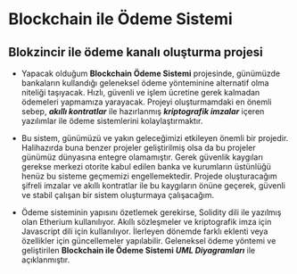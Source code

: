 # Blockchain ile Ödeme Sistemi
## Blokzincir ile ödeme kanalı oluşturma projesi


-  Yapacak olduğum **Blockchain Ödeme Sistemi** projesinde, günümüzde bankaların kullandığı geleneksel ödeme yönteminine alternatif olma niteliği taşıyacak. Hızlı, güvenli ve işlem ücretine gerek kalmadan ödemeleri yapmamıza yarayacak. Projeyi oluşturmamdaki en önemli sebep, **_akıllı kontratlar_** ile hazırlanmış **_kriptografik imzalar_** içeren yazılımlar ile ödeme sistemlerini kolaylaştırmaktır.


-  Bu sistem, günümüzü ve yakın geleceğimizi etkileyen önemli bir projedir. Halihazırda buna benzer projeler geliştirilmiş olsa da bu projeler günümüz dünyasına entegre olamamıştır. Gerek güvenlik kaygıları gerekse merkezi otorite kabul edilen banka ve kurumların üstünlüğü henüz bu sisteme geçmemizi engellemektedir. Projede oluşturacağım şifreli imzalar ve akıllı kontratlar ile bu kaygıların önüne geçerek, güvenli ve stabil çalışan bir sistem oluşturmaya çalışacağım. 


-  Ödeme sisteminin yapısını özetlemek gerekirse, Solidity dili ile yazılmış olan Etherium kullanılıyor. Akıllı sözleşmeler ve kriptografik imza için Javascript dili için kullanılıyor. İlerleyen dönemde farklı eklenti veya özellikler için güncellemeler yapılabilir. Geleneksel ödeme yöntemi ve geliştirilen **Blockchain ile Ödeme Sistemi** **_UML Diyagramları_** ile açıklanmıştır.
